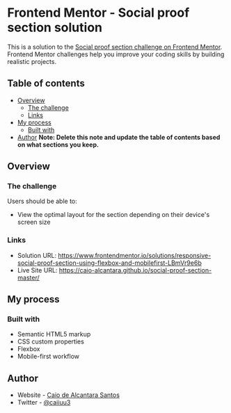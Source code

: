 # Frontend Mentor - Social proof section solution

This is a solution to the [Social proof section challenge on Frontend Mentor](https://www.frontendmentor.io/challenges/social-proof-section-6e0qTv_bA). Frontend Mentor challenges help you improve your coding skills by building realistic projects. 

## Table of contents

- [Overview](#overview)
  - [The challenge](#the-challenge)
  - [Links](#links)
- [My process](#my-process)
  - [Built with](#built-with)
- [Author](#author)
**Note: Delete this note and update the table of contents based on what sections you keep.**

## Overview

### The challenge

Users should be able to:

- View the optimal layout for the section depending on their device's screen size

### Links



- Solution URL: https://www.frontendmentor.io/solutions/responsive-social-proof-section-using-flexbox-and-mobilefirst-LBmVr9e6b
- Live Site URL: https://caio-alcantara.github.io/social-proof-section-master/

## My process

### Built with

- Semantic HTML5 markup
- CSS custom properties
- Flexbox
- Mobile-first workflow

## Author

- Website - [Caio de Alcantara Santos](https://github.com/caio-alcantara)
- Twitter - [@caiiuu3](https://twitter.com/caiiuu3)
